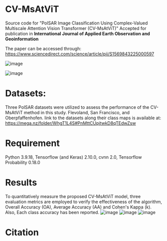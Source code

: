 # CV-MsAtViT
Source code for "PolSAR Image Classification Using Complex-Valued Multiscale Attention Vision Transformer (CV-MsAtViT)" Accepted for publication in **International Journal of Applied Earth Observation and Geoinformation**

The paper can be accessed through:
https://www.sciencedirect.com/science/article/pii/S1569843225000597

![image](https://github.com/user-attachments/assets/4566cc35-294c-4e9f-a0b3-8bc645a538a0)

![image](https://github.com/user-attachments/assets/44c30c1c-62b7-4cd4-ad39-b2eb1bc096c0)

# Datasets:
Three PolSAR datasets were utilized to assess the performance of the CV-MsAtViT method in this study. Flevoland, San Francisco, and Oberpfaffenhofen.
link to the datasets along their class maps is available at:
https://mega.nz/folder/WhgT1L4S#PnMttCUpjtwkD8qTEdwZsw

# Requirement
Python 3.9.18, Tensorflow (and Keras) 2.10.0, cvnn 2.0, Tensorflow Probability 0.18.0

# Results
To quantitatively measure the proposed CV-MsAtViT model, three evaluation metrics are employed to verify the effectiveness of the algorithm, Overall Accuracy (OA), Average Accuracy (AA) and Cohen's Kappa (k). Also, Each class accuracy has been reported.
![image](https://github.com/user-attachments/assets/d6a66081-9277-4d52-b1d9-edef812f9b59)
![image](https://github.com/user-attachments/assets/831df4be-b532-4fd7-9a26-0c3edc6e963a)
![image](https://github.com/user-attachments/assets/78321e6e-4f29-4121-914a-c0503bdf281f)

# Citation
